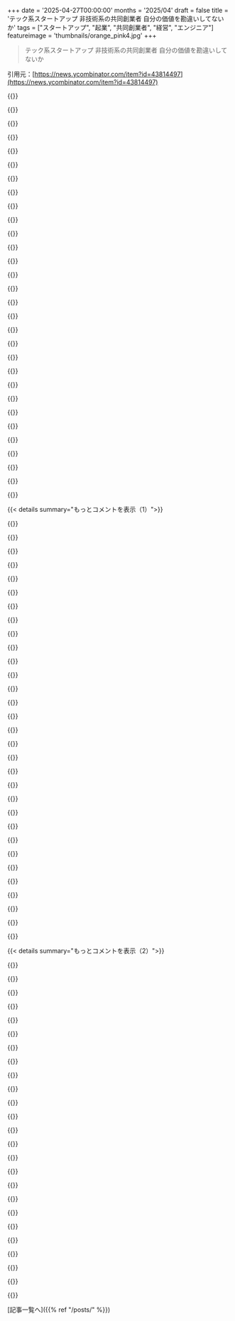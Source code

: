 +++
date = '2025-04-27T00:00:00'
months = '2025/04'
draft = false
title = 'テック系スタートアップ 非技術系の共同創業者 自分の価値を勘違いしてないか'
tags = ["スタートアップ", "起業", "共同創業者", "経営", "エンジニア"]
featureimage = 'thumbnails/orange_pink4.jpg'
+++

> テック系スタートアップ 非技術系の共同創業者 自分の価値を勘違いしてないか

引用元：[https://news.ycombinator.com/item?id=43814497](https://news.ycombinator.com/item?id=43814497)




{{<matomeQuote body="こないだ、非技術系の共同創業者（MBAのアイデアマン）から80対20の株式分け前を提案されて、スタートアップ候補から手を引いたんだ。<br>こっちは最初に50対50を提案したんだけど、期待値が全然違ってた。<br>3ヶ月もアイデア練ったり試作（試作は俺が作ったんだけどね）するために定期的に会ってたのに。<br>俺のアドバイスは、共同創業者候補とは可能な限り早くこの話をしとくべきってこと。<br>そうすれば俺みたいに何ヶ月も無駄にしなくて済む。<br>技術的なファウンダーとしての価値を過小評価するビジネス系の奴らには気をつけろ。<br>全員がそうじゃないけど、めちゃくちゃ偏った株式分割は危険信号だよ。" userName="dgs_sgd" createdAt="2025/04/27 20:43:28" color="#38d3d3">}}




{{<matomeQuote body="よくあるパターンだね。<br>”アイデアマン”に「製品と技術の半分は君がやって、マーケティングと戦略は俺がやる」って言われたことがあるよ。<br>バカげてるのは、戦略の半分だって俺の方が得意な場合があるから。<br>大体こういう連中が非常識な株式の分け前を求めるんだ。<br>技術者なら誰でも、戦略とかマーケティング、財務なんかのスキルを身につける価値はあるね。<br>技術系の共同創業者っていつも損するし、概して尊敬されてない。<br>個人的には、完全に技術系の共同創業者としてポジションを取ったり、そう売り出されたりするのは賢明じゃないと思うな。" userName="_bin_" createdAt="2025/04/27 21:04:35" color="#ff5c5c">}}




{{<matomeQuote body="俺は2年間で月3.2万ドルくらい稼いでて、利益率85%のビジネスをやってる。<br>資金調達はまだなし。<br>MBA持ちで会社員経験しかない友達がいるんだけど、共同創業の話になったんだ。<br>俺がバイインか、バイインなしで10%の株式、またはその組み合わせを提案したら、すぐ引いたよ。<br>結局、バイインなしで40-50%くらい期待してたらしい。<br>これ、バカげてると思わない？<br>特にMBA持ってるのに。" userName="verelo" createdAt="2025/04/27 22:28:22" color="#38d3d3">}}




{{<matomeQuote body="ちょっと関連する話。<br>非技術系のプロダクト担当者は「エンジニアにないプロダクト感覚がある」って言うけど、エンジニアだって結構良い感覚を持ってるよ。<br>違いは、エンジニアは「どう作れるか」も考えるからユーザーにとって最高の決定ができない利益相反があるってこと。<br>非技術系は「ユーザーに最高は何か」だけ考えられるからね。<br>だから、戦略を誰がやるか決める時は、「誰が優れてるか」より「誰が利益相反が少ないか」も考えるべきかもね。" userName="parpfish" createdAt="2025/04/27 22:19:05" color="#45d325">}}




{{<matomeQuote body="うーん、俺だったら、彼の80%の分け前が、他のあらゆる選択肢より俺の20%を良い投資にしてくれるのはどうして？<br>って聞いたかな。<br>結局はお互いが何をもたらすかって話だよね。<br>もしかしたら彼は技術側の価値を完璧に見積もった上で、あなたにとってそれがベストな選択肢だったのかもしれない。" userName="eezurr" createdAt="2025/04/27 20:58:41" color="">}}




{{<matomeQuote body="自分のアイデアが本当に素晴らしいと思って、ものすごく尊敬されるべきだと考える人がいかに多いか、面白いよね。<br>エンジニアとしてしばらく働いてる人なら誰でも知ってるけど、アイデアなんていくらでもあるし、ユニークなことなんてめったにない。<br>成功するために必要なことの百万分の一くらいでしかないんだ。" userName="mountainriver" createdAt="2025/04/27 21:19:24" color="#785bff">}}




{{<matomeQuote body="（上のコメントへの質問）じゃあ、何が必要だと思う？<br>追記：明日辞表を出してスタートアップを立ち上げるエンジニアとして言ってるんだ。<br>追記２：みんなありがとう、考えてることと合ってるよ。<br>これからAsana、Monday.com、ClickUpみたいな会社と競争することになる。<br>2年間コンサルティングの仕事をしてたんだけど、大きなチームで1000人以上に組織が大きくなっても、これらのツールは全然導入されなかったんだ。<br>それが大きな悩みどころで、すごく助けになるソリューションを俺は作ったと思うんだ。" userName="randysalami" createdAt="2025/04/27 21:27:31" color="">}}




{{<matomeQuote body="戦略、マーケティング、財務などのスキルを技術者が身につける価値があるって話→<br>それは何でも屋になるってことにつながる。<br>優秀な非技術者だって存在するんだ。<br>ただ、見つけるのが難しいってだけで（木を見て森を見ない良い技術系ファウンダーを見つけるのが難しいのと同じでね）。<br>優秀な技術系ファウンダーが、例えばサプライヤーと交渉したり、締め切り前に支払いを優先したりすることで、自分の比較優位性を薄めてしまうことになる。" userName="JumpCrisscross" createdAt="2025/04/27 21:07:10" color="">}}




{{<matomeQuote body="MBAってそれ自体はそんなに意味ないよ。" userName="ZeroTalent" createdAt="2025/04/27 22:33:02" color="">}}




{{<matomeQuote body="こんなのが公平な分け前になる可能性はゼロだね。<br>彼らは技術をどう作るか全然知らないから、決して正しい判断ができない。<br>これはよくある話で、ほとんどのスタートアップ・アクセラレーターは（不均衡な株式分け前の）ファウンダーには投資しない基準として事前に警告してるくらいだよ。" userName="lucasyvas" createdAt="2025/04/27 21:02:09" color="#ff33a1">}}




{{<matomeQuote body="金出すか、どっちかだけフルタイムで他の人が違う場合以外、創業者の分け前を平等にしない理由はないでしょ。（現金出す場合でも、最初から不平等に分けるよりべスティングがいいよ。）<br>不平等にしたいなら、従業員を雇えばいい。<br>それができない（またはしない）なら、自分で思ってるほど大したことないってことだね。" userName="JumpCrisscross" createdAt="2025/04/27 21:02:12" color="#ff33a1">}}




{{<matomeQuote body="離れて正解だったね。<br>経験から言うと、テック系のスタートアップで一番大変なのは、文字通り技術（テック）なんだよ。<br>”アイデアだけの人”って、アイデアに価値が出るのは実行あってこそ、って分かってないことが多い。営業も大事だけど、正直博打みたいなもんだ。どんなに営業うまくても、ゴミは売れ続かないからね。<br>そいつは君の頭ん中のエネルギー使いながら、テキトーにサイコロ振って楽しんでただけ。あいつには最高の取引だけど、君には全然良くない。<br>君は燃え尽きとかストレスとかプレッシャーを抱えるリスクあるのに、そいつは要求とか締め切りだけ投げてきて、実質的に君のマネージャー気取り。<br>若い頃、俺も似たような話いっぱい来たけど、幸い最初から見抜けたわ。一人でbootstrappingする方が大変だったけど、結果的に俺にはその方が報われる道だったな。" userName="osrec" createdAt="2025/04/28 00:01:24" color="#ff5733">}}




{{<matomeQuote body="まあ、そうなることもあるだろうし、理想的じゃないのは確か。<br>でも、技術系の共同創業者がひどい目に遭いがちってのは、結構正しい認識だね。<br>これは、技術系の共同創業者と一緒にやった場合でも、彼が技術だけに集中してたらもっと良い結果が出ただろうけど、そこそこ良い結果になる可能性はあるし、ビジネス系の奴らに任せるよりは彼の個人的な結果は良くなるかもって話。<br>もちろん、優秀なビジネス系の奴がいれば多少はマシになるけど、そういう奴を見つけるのは言うほど簡単じゃないんだよ。" userName="_bin_" createdAt="2025/04/27 21:30:33" color="#45d325">}}




{{<matomeQuote body="できるビジネスマンはめちゃくちゃ価値あるよ。<br>それをちゃんとやるのは、みんなが思うよりずっと難しいんだ。最初にどの市場を攻めるかとか、製品をどう合わせてターゲットにするか、いつ誰から金引っ張るか、チームをどれくらいの速さで大きくするか、営業やマーケティングとかね。<br>技術系の共同創業者がそういうのが苦手なら、さらに大変。<br>でも、80%対20%の価値はないけど、妥当な分け前はもらう価値あると思う。" userName="_bin_" createdAt="2025/04/27 21:44:57" color="#38d3d3">}}




{{<matomeQuote body="なんでそんなにおかしいの？<br>85%のマージンがあれば、月2.7万ドル、年間32.6万ドル、税金引かれる前だよ。<br>彼、これをフルタイムでやるつもりだったわけ？そうじゃなかったら、どうやって普通の給料分を稼ぐのさ？<br>もちろん、これは時間かけて（例えば3年で徐々に）とか、成長目標クリアしたらって条件付きにするべきだろうけどね。" userName="underdeserver" createdAt="2025/04/28 06:19:11" color="#38d3d3">}}




{{<matomeQuote body="”金出すか、どっちかだけフルタイムで他の人が違う場合以外、創業者の分け前を平等にしない理由はないでしょ。”<br>彼がなんで50/50が公平だと思う？って聞いてきた時、俺が言ったのはまさにこれ。<br>業界の超詳しい人とか、有名人とか、絶対バズるし注目集められるような相手なら、80/20でも全然オッケーだよ。<br>でも、そいつはそういう奴じゃなかったって話。" userName="dgs_sgd" createdAt="2025/04/27 21:09:23" color="#45d325">}}




{{<matomeQuote body="”でもさ、エンジニアとしては「これ作るの俺だし、どれだけextra work増えんだよ？」って考えちゃうじゃん？”<br>技術がメンテするの無理すぎて、エンジニアたちが燃え尽きて辞めたり、どんどん高い給料の開発者が辞めるのギリギリまで粘ってlittle workしながら、ダメになったスタートアップって、一体どれくらいあるんだろうね。" userName="throwawaymaths" createdAt="2025/04/28 01:25:43" color="#ff5733">}}




{{<matomeQuote body="俺が読んでる感じだとさ、君が必要なのって従業員か外注で、パートナーじゃないって。<br>なんでこんな奴と組もうと思ったわけ？そいつの目的、君と全然ズレてるように見えるんだけど。<br>向こうから来たのか君からなのか知らないけど—こういう話持ってくる奴は、騙しやすい相手を探してる場合が多いんだよ。<br>で、悲しいことに、そういう相手は見つかっちゃうんだよね。" userName="TuringNYC" createdAt="2025/04/27 23:44:07" color="#ff33a1">}}




{{<matomeQuote body="”技術系の共同創業者がひどい目に遭いがちってのは、結構正しい認識だね”<br>データ見てみたいわ。<br>ほとんどのスタートアップって失敗するじゃん。だから、どんな種類の創業者でも、成功した話よりは失敗した話の方が多くなるってことだろ。" userName="JumpCrisscross" createdAt="2025/04/27 22:55:09" color="#ff5c5c">}}




{{<matomeQuote body="ゲーム理論的には確かに君が正しいんだろうけど、こういう考え方する奴とは、俺は絶対ビジネス始めたくないわ。" userName="ElevenLathe" createdAt="2025/04/27 21:02:31" color="">}}




{{<matomeQuote body="同意。でも難しいのは、ダメなエンジニアを見つけるより、テキトーな”アイデアマン”を見抜く方が（だいたい）ずっと簡単ってことだよね。" userName="dccoolgai" createdAt="2025/04/27 22:46:51" color="">}}




{{<matomeQuote body="Azureみたいなのを選ぶスタートアップは自分にとってはヤバいサインだね。解雇がマジで問題。コードベースをいじって理解するのって、いくつか質問するよりずっと時間かかるじゃん。" userName="memhole" createdAt="2025/04/28 02:24:12" color="">}}




{{<matomeQuote body="もしかしたらそいつは特権とかコネがいっぱいあるのかもね？ただの「誰か」ってだけでチャンスが舞い込んでくる人もいて、そこには価値があるんだ。" userName="randysalami" createdAt="2025/04/27 21:04:22" color="">}}




{{<matomeQuote body="まさにこれと同じことが、よりにもよってycombinatorの共同創業者マッチングであったよ。ただ、相手の共同創業者（非技術系）は95対5を要求してきたんだ。うん、その日のうちに連絡を全部やめたね。そのプロジェクトは立ち上がらなかったよ。" userName="Ancalagon" createdAt="2025/04/27 22:52:34" color="#ff5c5c">}}




{{<matomeQuote body="利害の衝突、まさにそう。プロダクトセンスある技術者はエンジニアの直感を抑えないと足かせになる。コードやアーキテクチャなんて誰も気にしない。最高のプロダクトが欲しいだけ。（もちろん技術も大事だけど、何を作るか考える時は別モードが必要）" userName="cruffle_duffle" createdAt="2025/04/27 23:06:38" color="#ff5733">}}




{{<matomeQuote body="君は機械に何をすべきか指示するのが上手くなった。彼は人に何をすべきか指示するのが上手くなった。後者の方が、権力と影響力を築くにはずっと効果的な方法らしいね。" userName="d357r0y3r" createdAt="2025/04/27 23:04:40" color="#785bff">}}




{{<matomeQuote body="マジ同意。10%は従業員には高すぎ、パートナーには低すぎで最悪。経験不足チームに後から経験豊富なビジネス系2人が加わり、創業者クレジットと均等エクイティを得たケースを見た。彼らは成功に不可欠で、大きなエクイティに値した。でも元のコメント主は大型Exit経験あり、今回はパートナー不要に見える。" userName="hn_throwaway_99" createdAt="2025/04/28 15:52:15" color="#ff33a1">}}




{{<matomeQuote body="一貫してゴミを売ることもできる、ただ独占的な市場が必要なだけ。" userName="nand_gate" createdAt="2025/04/28 10:37:14" color="">}}




{{<matomeQuote body="＞ 80対20で自分に有利なエクイティ分割を望んだ。彼らが自分の価値にそんなに自信があるなら、金を調達してフリーランスか従業員にプロダクト開発費を払えばいいだけじゃん。" userName="pier25" createdAt="2025/04/27 21:18:23" color="#ff5c5c">}}




{{<matomeQuote body="パートナーシップって市場機会を生かすべきで、パートナー同士が搾取し合うもんじゃない。アイデアマンは、実際の需要を持ってきて初めて技術者と対等になるべきで、それまでは技術者が100%株持っててもいいくらい。技術者は動くソフトっていう具体的な価値を作るんだ。もしビジネス/”アイデア”の人が自分の取り分を過大評価してるなら、それは最初から釣り合ってないって分かってるからかもね。技術者だってビジネスのことは学べるし、今は情報もいっぱいあるしね。" userName="j45" createdAt="2025/04/27 20:47:23" color="#ff33a1">}}




{{< details summary="もっとコメントを表示（1）">}}

{{<matomeQuote body="全然同意できないね。”技術者を探してるビジネスマンが多い”って前提も違う。どっちもいるけど、多くの人は何も分かってない。価値あるビジネス共同創業者は、専門知識、人脈、営業、マネジメント、資金調達の才能を持つ。どっちが”より”価値があるか議論するのは意味ないし、両方めちゃくちゃ大事。この記事は”ビジネス側”を”アイデアの人”と同一視してるけど、それは違うよ。アイデアだけじゃビジネス共同創業者じゃない。経験と才能が必要なんだ。できるビジネス共同創業者なら、良い技術者を見つけるのもそんな難しくないはずだけどね。" userName="crazygringo" createdAt="2025/04/27 23:26:07" color="#ff5c5c">}}




{{<matomeQuote body="ああ、記事書いた俺（OP）だよ。俺はこう見てるね。スタートアップ立ち上げたい技術者の中から初期段階で使える人材を選んで分布にプロットすると、”初期段階で価値ある”って人は35%くらいが良い感じ。超優秀じゃなくてもいいけど、やる気は必要。*でも、市場にいる非技術系はもっと分布が悪い。やれる能力があるのはトップ10%〜15%だけ。残りは俺が記事で書いたタイプ。市場の質が偏ってるから、技術者は死に体を掴まないよう、もっと相手を選ぶのに慎重になるべきだね。*]:Deep Learningとか専門スキルは除く話ね。" userName="frenchmajesty" createdAt="2025/04/27 23:44:33" color="">}}




{{<matomeQuote body="Fail fastなら、ビジネス側は技術者をアイデアに乗せられない時に早く失敗するね。それができないなら、MVPも売れない。逆に技術者は何ヶ月、何年もかけてプロダクトを磨き続けるけど、実際にはローンチして売ろうとしない。だから時間をかけてゆっくり失敗する。サイドプロジェクトって言うけど、本心では成功させたい。コードが十分になったら、マーケティング/営業なんかに移行できないんだよね。" userName="conductr" createdAt="2025/04/28 01:22:18" color="#45d325">}}




{{<matomeQuote body="その通り！だね。<br>1. チームにピッチしてスカウト<br>2. 見込み客を見つける<br>3. プロダクトを作る<br>4. プロダクトを売る<br>5. プロダクトを改善する<br>6. 販売をスケールさせる<br>ステップ3に直行して他のを無視するのは、ビジネスじゃなくてオープンソースの趣味だよ。" userName="ethbr1" createdAt="2025/04/28 13:48:43" color="">}}




{{<matomeQuote body="ソロ創業者は成績悪いし、技術系創業者がいるチーム、特にenterprise分野では成績が良いんだ。だから、技術系と非技術系が一人ずついるのが一番勝算ありそうだね。<br>https://10years.firstround.com/" userName="bix6" createdAt="2025/04/27 23:55:37" color="#45d325">}}




{{<matomeQuote body="このリスト（OPの統計の話）は、統計的な理解の間違いそのものだよ。偏ったデータと都合の良い部分だけを切り取ってて、主観的なバイアスで強化されてる。応募したけど落選した創業者とかも含まれてたら、もっと評価したんだけどね。こういうことには、Alex EdmansのMay Contain Liesっていう本をおすすめする。データは仮説を証明するためじゃなく、データが示す仮説を探すべきだってことを、彼が素晴らしく説明してるんだ。" userName="newbie578" createdAt="2025/04/28 12:21:11" color="#ff5c5c">}}




{{<matomeQuote body="＞ しかし、市場にいる非技術系の人はもっと分布が悪いね。＜-<br>君がこれらの人たちを全部”ビジネス共同創業者”として一括りにしてる点に異議がある。それは違うよ。”ビジネス共同創業者”と名乗るには、技術者が技術センスを持つように、ビジネスとマネジメントのセンスが必要なんだ。君の投稿は、ビジネススキルがないアイデアマンに文句言ってるみたいだね。彼らを”ビジネス共同創業者”と呼ぶのは誤解を招く。”アイデア共同創業者”とか呼ぶべきだよ。" userName="crazygringo" createdAt="2025/04/29 14:03:02" color="">}}




{{<matomeQuote body="もし君の主張を俺なりにまとめ直すなら、こうかな。<br>1. 成功はアイデアにはほとんどなくて、ほぼ完全に実行次第<br>2. 実行には技術側とビジネス側があって、どっちかの実行が悪くても失敗する<br>これを君のターゲット読者（非技術系共同創業者）に当てはめるなら：<br>事業のアイデアがあるって？いいね、でもそれはほとんど価値がない（1）。技術側の実行には影響できないから、ビジネス側から実行力を持ってこなきゃいけない（2）。<br>俺は”1000人のウェイティングリストか20社のLOI”みたいな数字が好きだよ。非技術系共同創業者がどれくらいの実行力を見せるべきか、より分かりやすくしてくれるね。" userName="gwd" createdAt="2025/04/28 10:14:28" color="#ff5733">}}




{{<matomeQuote body="これらの議論って、”非技術系”が何を意味するかってところでごっちゃになるんだよね。<br>マネジメントスキルを意味することもある。<br>人脈作りとか営業スキルを意味することもある。<br>初期段階のスタートアップだと、前者はそんなに価値を出さない（マネジメントの価値は文字通り社員数が増えるにつれて出るからね）のに比べて、後者は間違いなく価値があるよ。" userName="ethbr1" createdAt="2025/04/28 13:45:24" color="#785bff">}}




{{<matomeQuote body="》価値あるビジネス共同創業者ってのは、幅広いドメイン知識、人脈、営業スキル、マネジメントスキル、資金調達の才能を持ってくるんだ。価値ある技術共同創業者ってのは、文字通り売ろうとしてるものを作るスキルを持ってくる。そうじゃないと、ほこりを売って楽しむか、何も売らずに人脈づくりする羽目になる。”0から1”ってのは”マネジメント無しから有り”じゃなくて”製品が無い状態から有る状態”ってことなんだよ。" userName="John23832" createdAt="2025/04/27 23:48:43" color="#45d325">}}




{{<matomeQuote body="「ほこりを売る」のは、製品が出来る前のビジネス共同創業者の仕事だよ。こうやって、みんなの時間を無駄にする前に顧客需要を確認するんだ。もし本当に必要なものを解決してるなら、驚くほど簡単だよ。技術共同創業者に意味のある価値を示す方法でもある。" userName="bberenberg" createdAt="2025/04/28 12:10:14" color="#45d325">}}




{{<matomeQuote body="製品を作るスキルがあっても、チームを作るための資金調達、マーケティング、販売、PMFを見つけるための改善などが出来ないなら、ぶっちゃけ意味ないよね。" userName="underdeserver" createdAt="2025/04/28 06:21:13" color="">}}




{{<matomeQuote body="これ、ジョークなのかな？<br>》”実際に何かを作る（製品開発）スキルがあっても、付随的なスキル（あなたが言うビジネス的なこと全部）を持つ誰かがいないと意味ない”って言ってるわけだよね。<br>それって、ビジネス共同創業者を正当化しようとしてるみたいに聞こえるなぁ。俺は一人で作れるよ。あなたは一人でチームを作ったり（俺にはできる）、マーケティングしたり（俺にはできる）、売ったり（俺にはできる）、改善したり（俺にはできる）は出来ないでしょ。" userName="John23832" createdAt="2025/04/28 11:21:56" color="">}}




{{<matomeQuote body="たぶん、読み間違えてない？<br>》”実際に何かを作る（製品開発）スキルがあっても、付随的なスキル（あなたが言うビジネス的なこと全部）を持つ誰かがいないと意味ない”って言ってるわけだよね。<br>うん、その”誰か”が自分自身を含んでるかもしれないっていう但し書き付きで、ね。<br>》あなたは一人でチームを作ったり（俺にはできる）、マーケティングしたり（俺にはできる）、売ったり（俺にはできる）、改善したり（俺にはできる）は出来ないでしょ。<br>それらが出来るなら、そりゃ素晴らしい、あなたには必要な”誰か”がいるんだよ。<br>でも、正直ほとんどの技術者にはそれらのスキルがない。HNの「Ask」セクションに製品完成後にそれらの活動についてアドバイスを求める質問が延々と流れてくるのが証拠だね。<br>だから、言いたいのは「ビジネス創業者は不要だ」じゃなくて、ビジネスをやるには全部の基盤をカバーしなきゃいけなくて、それらをカバーするのに必要なだけ人がいるってこと。それが1人の時もあるし、2人の時もある。5人の時もある。<br>最も一般的な成功は2人か3人の創業者だけど、だからって他の人数が不可能になるわけじゃない、ただのトレンドだよ。たくさんの帽子をかぶればかぶるほど、それぞれに割ける時間は少なくなるってのは理にかなってるよね。" userName="bruce511" createdAt="2025/04/28 11:38:39" color="#ff5733">}}




{{<matomeQuote body="そのコメントは、プロジェクトを作るのと、プロジェクトを製品化して実行可能な会社を作るのには違いがあるって言ってるんだと思うよ。技術だけの人は、会社作りの他の多くの側面を重要じゃないって軽視しがちだからね。<br>技術系共同創業者が3人いても、事務書類はやらないといけないし、誰かがそれをやらなきゃいけないんだ。" userName="mlnj" createdAt="2025/04/28 11:43:39" color="#ff33a1">}}




{{<matomeQuote body="》価値あるビジネス共同創業者ってのは、幅広いドメイン知識、人脈、営業スキル、マネジメントスキル、資金調達の才能を持ってくるんだ。<br>そうだね。<br>いくつかアイデアでスタートアップやろうとしてみたんだ。一日中簡単にコードは書ける。でも、LLCの書類申請とか、マーケティングとか、人脈づくりとか、そういう二次的なことをやろうとすると、俺には「苦痛」だったんだ。全部うまく動かす楽しさが少し失われる感じだった。<br>良いアイデアがあっても、人に知らせる戦略がないと、たとえ作っても使われないかもしれない。" userName="ActorNightly" createdAt="2025/04/28 09:56:58" color="">}}




{{<matomeQuote body="》価値あるビジネス共同創業者ってのは、幅広いドメイン知識、人脈、営業スキル、マネジメントスキル、資金調達の才能を持ってくるんだ。<br>色んな業界で見てきたけど、技術者の方が、同じ時間その業界にいたとして、ドメイン知識はたいてい豊富だよ。工場全体のことだって、単一のベテラン技術者の方が、実際のオーナーやサブ部門マネージャーよりずっとよく知ってるなんて例は多すぎて挙げきれないくらいだ。<br>彼や他の技術者たちが、問題を深く理解して開発し、マネージャーや会計士、機械オペレーターたちのために抽象化する必要があったからね。<br>営業スキルは特にb2bだとすごく重要になるけど、こういう（他の対人スキルも含む）スキルを開発者が持ってないって決まってるわけじゃないよ。<br>彼女が国際経営学を勉強してた時に、山ほどある彼女の勉強に付き合ったんだけど…実用的に役立つものに関しては、正直、俺たちが情報科学を勉強してた時に経営学の授業で習ったこととそんなに変わらなかった。（SPSSを使った統計とか、彼らが軒並み苦手そうだったもの以外はね。）<br>それで得たのは、その分野のバズワードとカーゴカルトの量に驚きを感じたことだけだよ。<br>誤解しないでくれ。こういう「対人スキル」が苦手だったり、人気のある美的感覚がなくて広告が全く効果なかったり、自分自身をマネジメントできなくて2人チームでもあなたの言う「マネジメントスキル」が役に立ったりする技術者もいるよ。<br>でも、もしある技術者がこれらの面である程度自然に有能だったり…あるいは足りない部分を補える技術共同創業者がいて、お互い責任を持ち合えるなら…<br>うん、そしたら俺は彼らの方に賭けるね、技術者とMBAの共同創業者コンビじゃなくて。" userName="modo_mario" createdAt="2025/04/28 10:22:09" color="#ff5733">}}




{{<matomeQuote body="正直言うと、あなたはビジネス側の人みたいに聞こえるなぁ。<br>技術側の人間はみんなこの経験してるんだよ。「ソフト作ってくれればいいから」ってね。" userName="MagicMoonlight" createdAt="2025/04/28 05:44:51" color="">}}




{{<matomeQuote body="ビジネスマンがいなくても製品を作って売ることはできるけど、技術者がいないと製品はできない。どっちかがもう片方より価値があるのは明らかだよ。<br>俺にビジネス的な才能があるのか、それともただ運が良い技術者なのか分からないけど、俺はマーケティングじゃなくてプロダクトに時間を投資してるのに、やりたいことが出来てるんだ。" userName="herbst" createdAt="2025/04/28 08:09:30" color="">}}




{{<matomeQuote body="製品は技術者なしじゃ作れないけど、ビジネス担当者なしでも作って売ることはできる。両方必要だよ。同じ人が両方できたら一人でもOK。ビジネス知らん技術者も、技術知らんビジネス担当者も同じくらい失敗するね。" userName="bruce511" createdAt="2025/04/28 11:43:33" color="">}}




{{<matomeQuote body="スタートアップ成功には必要な事とスキル、それを持つ人がいる。肩書きで一般化するのは無理かな。記事のとおり、お互いを深く信頼して尊重できる対等なパートナーが一番大事。みんなが他にない価値あるスキル出して、お互いの貢献を認め合えてるかがポイントだね。" userName="ethbr1" createdAt="2025/04/28 13:54:07" color="#45d325">}}




{{<matomeQuote body="正直みんな自分が思ってるより大したことないよ！俺はスタートアップを二回やって両方売った。最初は５人、次は３人。まじ色々学んだよ。もちろん失敗からもね。共同創業者も完璧じゃなかった。でもみんな強みあって、一緒の方が絶対うまくいくし、少ない人数で回せた。一人で全部できると思っても無理だよ。あと友達とビジネスは絶対やめた方がいい。ビジネスパートナーは友達じゃなく、ビジネスパートナーが一番。友情大事なら絶対ね。" userName="totalhack" createdAt="2025/04/28 02:23:54" color="#ff5733">}}




{{<matomeQuote body="理想のビジネス担当は、製品を広めるのと客の意見集めるのが得意じゃないとダメ。MBAとか元McKinseyのコンサルがダメなのは、金かけないと話聞いてもらえない環境に慣れてるから。スタートアップでは誰も製品に興味ないし、意見も聞きたくない。仕事は需要見つけて金に変えること。あと、開発の大変さを分かってるか、せめて評価できるコミュニケーション能力も必須。だから最高のビジネス担当は、元セールスかマーケターかプロダクトマネージャーかな。" userName="ashalhashim" createdAt="2025/04/27 21:51:31" color="#ff5733">}}




{{<matomeQuote body="技術系の共同創業者も自分が思ってるより大したことないよ。新しいテックベンチャーには、オペレーション、セールス、プロダクト、エンジニアリングがめちゃ重要（金集め以外ね）。開発ばっかで他がダメで失敗する例は山ほど見てきた。CEOはオプスかセールスかプロダクト得意じゃないとダメだし、CTOはセールスかプロダクトかエンジニアリングのどれか一つが超得意じゃないとダメ。オペレーション担当も必要。人事とか経理とか大変。創業チームで４つ全部できないとヤバい。セールスは全員学ぶ必要があるかもね。" userName="ghc" createdAt="2025/04/28 15:00:08" color="#ff33a1">}}




{{<matomeQuote body="スタートアップのどの段階かって話？二人でアパートでやってるレベルなら、必要なのはセールスと、テック系ならエンジニアリング、テックじゃないならオペレーションの二つだけ。プロダクトはその時点では後回しでいい。製品は客と話すうちに見えてくる。セールス担当が製品センスあると後で役立つし、エンジニア/オプス担当がもう片方も分かってるのも良い。でも、初期段階でオペレーションを完璧にするのは大抵無駄だよ。すぐ変わるから。" userName="nostrademons" createdAt="2025/04/28 19:43:18" color="">}}




{{<matomeQuote body="俺が話してるのは機関投資家からシード金もらった後の段階ね。過去10年で75社以上見てきたけど、この段階でどこかスキルが欠けてるとマジでヤバい。数十人規模になる前でも全然起きる。特にオプスはエンジニア軽く見すぎ。分散チーム？州税の地獄へようこそ。パイロット案件？契約とか面倒。給料遅れた？優秀な社員はバイバイ。変な奴雇って変な事起きたら投資家許さない。プロダクトスキルも勘違いしてるかも。すごいコード書けても、客に使える製品作れない奴いる。それが大事。あと、セールスは創業者全員が学ぶべき。良い投資家は手伝ってくれるよ。セールス担当メインの創業者は、他に何ができるかでプラスかマイナスか。" userName="ghc" createdAt="2025/04/28 23:54:39" color="#ff33a1">}}




{{<matomeQuote body="機関投資家からシードもらった後の段階なら、君にほぼ同意。その頃は顧客体験下手だと痛い目見るくらい大きくなってるから。俺が大事だと思うのは、アイデア試してピボット繰り返す超初期の段階ね。この頃はセールスとエンジニアリング（技術がメインじゃないならオプス）が鍵。すごいエンジニアが良いのは、普通の人には無理って思うような製品を出せることだよ。" userName="nostrademons" createdAt="2025/04/29 02:27:31" color="#785bff">}}




{{<matomeQuote body="ずっと知りたかった：信頼できるビジネス担当ってどう探す？記事にはビジネス担当の一番の価値はコネ作りってあるけど、それって会社じゃなくその人個人に紐づきがちだよね。技術者はコードとか会社の資産を残すから違う。素人のプログラマーが自分のコードに価値を感じるように、素人のビジネスマンも自分のアイデアとかコネに価値を感じる。ビジネス担当は技術をAIでもできるコモディティだと思いがち。だからビジネス担当が折半に疑問持って、技術者追い出したり、コネを別の会社に持って行ったりする可能性あるよね。技術者が超人的に価値ある存在になって分からせるのも手だけど、現実的には、技術者の方がビジネス担当の人間性とかコミットメントをめちゃ信頼しないとダメなんじゃない？逆よりね。" userName="neilv" createdAt="2025/04/27 21:12:19" color="#45d325">}}




{{<matomeQuote body="やあ、記事書いたOPだよ。同意する。過去10年で売却とかIPOした会社見ると、技術系の共同創業者が残ってるのってマジで珍しい。CEOはほぼ残るけど、CTOは半分くらいかな。会社が大きくなれば、良いCTOは金で雇える。だから俺が思うのは二つ。一つは、追い出されたくないから二番手には絶対ならないって決めた。もう一つは、vision出したり、すごいエンジニアを見つけてきたり、他の価値高いスキルを身につけて、ただのエンジニアリングマネージャーの上位互換にならないように、自分を磨くこと。" userName="frenchmajesty" createdAt="2025/04/28 10:38:20" color="#ff33a1">}}




{{<matomeQuote body="実際にベンチャー資金を調達して、同じように調達した仲間と会うと、こういうこと学ぶんだよね。超初期段階を過ぎると、CTOは簡単に替えがきくけど、CEOは会社の顔だからね。" userName="codingwagie" createdAt="2025/04/28 16:41:01" color="">}}

{{</details>}}




{{< details summary="もっとコメントを表示（2）">}}

{{<matomeQuote body="そうかもね、でもドットコムブームの頃の学生は今とは状況が違ったんだよ。（ソース：当時学生だったんだ。こっちから頼まなくても資金提供しようとする人がいっぱいいたし、学生パーティーに行けばSloanとかHBSの学生がすぐ近づいて話したがってきたもん。）" userName="neilv" createdAt="2025/04/27 21:33:19" color="">}}




{{<matomeQuote body="”非技術系創業者の価値は人間関係”って話だけど、具体的にどんな関係？ 初期顧客獲得は良いけど、すぐネタ切れするし、実力で取った顧客ほど定着しない印象。ベンダーとの関係？ それも実力優先でしょ。超高額契約に依存するビジネスなら分かるけど、一般的なソフト会社はそうじゃないんだよ。" userName="827a" createdAt="2025/04/27 23:01:55" color="#ff33a1">}}




{{<matomeQuote body="俺が言いたかったのは、人間関係の価値には二つあるってことね。初期に難しい関係を築けることと、それを継続・拡大できること。これがゲームを続ける資金になり、短期では交渉や資金調達、採用に、長期ではOpenAIとMicrosoftみたいなすごいディールに繋がる。AltmanがMicrosoftを説得したのとかマジですごいじゃん。" userName="frenchmajesty" createdAt="2025/04/27 23:30:32" color="#45d325">}}




{{<matomeQuote body="”しばらく考えてたんだけど、信頼できるビジネス系の共同創業者ってどうやって見つけるの？過去の行動を見るしかないよ。自称”最も倫理的”な人だって、お金が絡むと変わるし、雇った専門家から「できるだけ取りまくれ」って言われたりするんだから。" userName="apercu" createdAt="2025/04/28 12:21:20" color="">}}




{{<matomeQuote body="コード書いてる技術系共同創業者なら、他の誰かが自分の書いたものにアクセスする前に法的な保護を確実にするべきだよ。法的合意か著作権法による保護だね。永続的に他人が利益を得られる作品を作る作家と同じ、自分の保護を手放す契約はダメ。" userName="fellowniusmonk" createdAt="2025/04/27 21:26:09" color="#45d325">}}




{{<matomeQuote body="俺の例だと、ビジネス系創業者の裏切りにコードIPはあんまり関係ない。コードIPの価値より、ビジネス系創業者に紐づく人間関係の方が価値があるからね。コードIPの保護が意味するのは、技術系創業者の方が個人的な価値が低いってことだけ。" userName="neilv" createdAt="2025/04/27 22:33:15" color="">}}




{{<matomeQuote body="NYCでスタートアップたくさん見てきたけど、技術スタックと収益が安定するとCTOがクビになるケースめっちゃ多いんだ。CEOにはライバル消して株式取り戻す大きなインセンティブがあるからね。初期はCTO重要だけど、トラクション出たら意外と簡単に替えがきくんだよ。技術系創業者は法的にも組織的にも自分を最優先すべき。社交性ある技術系なら、非技術系創業者は初期段階の株式に対してほとんど価値ないかもね。" userName="greatpostman" createdAt="2025/04/27 20:56:05" color="#785bff">}}




{{<matomeQuote body="”初期はCTOが一番重要だけど、トラクション出たら意外と簡単に替えがきくんだ。”って話だけど、技術系創業者がそんな簡単に替えがきくなら、非技術系創業者の価値が低いってことになるのはどうして？" userName="lurk2" createdAt="2025/04/27 22:20:28" color="#ff5c5c">}}




{{<matomeQuote body="ビジネスが一定の収益レベルに達したり、MVPができたりすると、会社の顔であるCEOの力が圧倒的に強くなる。技術的な共同創業者（CTO）は、完成したプロダクトを出荷してお金払ってくれるお客さんがついたら、エンジニアリングマネージャーに置き換えることもできるけど、そこに至るまではめちゃくちゃ大変なんだよ。" userName="greatpostman" createdAt="2025/04/27 22:32:47" color="#ff33a1">}}




{{<matomeQuote body="＞＞ もし技術的な創業者がそんな簡単に替えがきくなら、非技術的な創業者の価値が低いってことには繋がらないんじゃないの？<br>それはその段階になったらVCから資金調達して、その仕事を代わりにやれる人を雇えるからだよ。アイデアは検証済みだし、既存のアプリを見ればコードベースをゼロから作り直すことだって理論上は可能。だからCTOはできるだけ長く平等な議決権を維持すべきだね。" userName="TuringNYC" createdAt="2025/04/27 23:58:28" color="#ff5c5c">}}




{{<matomeQuote body="＞ 技術スタックと収益が安定したら、スタートアップのめちゃくちゃ多くの割合でCTOがクビになるっていうけど、これについてもっと詳しく読める情報があったら教えてほしいな、興味あるよ。" userName="cutemonster" createdAt="2025/04/28 14:11:26" color="">}}




{{<matomeQuote body="記事面白かった。ビジネスは多くの要因に依存するけど、特に非技術系共同創業者はマーケティングや資金調達など超面倒な面を担うことが多い。エンジニアとして改善点を見つけるのは得意でも、ビジネス全体を見通す非技術系創業者の方が重要な視点を持っていることも。技術者はマーケティングやセールスの難しさを軽視しがちだけど、テクノロジーはあくまでビジネスのための手段。単にビルドするだけが成功じゃないんだ。" userName="n_ary" createdAt="2025/04/27 23:55:49" color="#45d325">}}




{{<matomeQuote body="いいポイントだね。優秀な創業者は、セールスとビルドの両方を理解してる。もしセールスする人を信じられないなら、それは良いセールスパーソンと一緒に働いたことないってことだよ。" userName="saucymew" createdAt="2025/04/28 01:50:53" color="">}}




{{<matomeQuote body="共同創業者はスキルを完全に分けず、多分野に精通すべき。お客さんと話せない技術者や、プロダクトを知らないビジネス担当者はダメ。CTOとしてお客さんと話すことの重要性を痛感した。直接話すことで顧客のニーズを理解できるし、取引もスムーズになる。プロダクトを知らないビジネス担当者も問題。無いものを売ったり、あるものを過小評価したりする。だが、彼らはアイデア検証やビジネスモデル構築は得意。お互いを理解し、協力するのが大事だ。" userName="jillesvangurp" createdAt="2025/04/28 07:01:24" color="#45d325">}}




{{<matomeQuote body="みんな共同創業者は多分野に精通すべきだって気づいてないのがマジで不思議だよ。全員がビジネス面や技術面を最低限こなせるべき。スキルをきっぱり分けるのは古いやり方で、レッドフラッグ。ビジネス担当者なのに技術を評価しない、嫌いっていうなら、その会社は信用できないね。" userName="siva7" createdAt="2025/04/28 12:38:21" color="#38d3d3">}}




{{<matomeQuote body="どっちの共同創業者も結局は大したことない。ビジネス系なら必要な技術を、技術系ならビジネスを学べばいい。技術を学ぶよりビジネスのが簡単だよ。投資家が共同創業者を推奨するのはリスク低減のため。一人クビになっても大丈夫だから。でも、一人でやってるなら責任逃れはできない。これは過去16年月120万ドル稼いでる単独創業者としての意見。" userName="silexia" createdAt="2025/04/27 20:21:54" color="#45d325">}}




{{<matomeQuote body="＞ 投資家が共同創業を勧めるのはリスクを減らすため…一人クビになっても替えがいるから<br>彼らのリスクが減る理由は、共同創業者をクビにできるからじゃなくて、「早く行きたいなら一人で行け、遠くまで行きたいなら皆で行け」ってこと。ビジネスは大変で、創業者が燃え尽きて失敗することが多い。頼れる相棒がいると助かるし、間違った方向に進んでることに気づきやすいからなんだ。" userName="Swizec" createdAt="2025/04/27 20:44:21" color="#ff33a1">}}




{{<matomeQuote body="自分は技術側もビジネス側も経験したけど、今は技術側で働いてて価値が段違いだって思うよ。<br>ビジネス側の人は「売るのが大事」って言うけど、売れるかどうかはプロダクト開発で決まる。つまり、何をどう作るかがマーケティングの始まりなんだ。<br>アイデアは全く意味ない。<br>マーケティングはそんなに難しくないよ。基本は（1）解決する課題を決めてプロダクト開発、（2）MVPをコミュニティでシェア、（3）ユーザーと一緒に改善。これなら開発者だけでできるんだ。" userName="Loxicon" createdAt="2025/05/03 01:21:37" color="#785bff">}}




{{<matomeQuote body="実際は逆でしょ！技術者がアイデアを実現させるんだから、彼らが一番取り分を持つべきだね。<br>それが嫌なら、共同創業者じゃなくて従業員として雇えば？こんな理由で「一部の人が大部分取るべき」なんて共同創業の形から俺なら逃げるね、走って。" userName="tptacek" createdAt="2025/04/27 21:02:52" color="#ff5c5c">}}




{{<matomeQuote body="ビジネス側として言わせてもらうと、「逆であるべき」なんて間違ったこと書いちゃう時点で、真剣に扱われたいなら基本的なコミュ力も大事だってことだよ。こういう自分の価値を勘違いしてる例はよく見るね。<br>自分ができないこと（技術）をやる人の価値を低く見るなら、相手にされなくても文句言えない覚悟しときな。厳しいけど本当。<br>スタートアップが俺みたいな人間を雇わないのは、俺の価値を分かってないから。俺も別にいいと思ってるけど。<br>こういうの見てると、スタートアップが失敗する理由がよく分かるよ。" userName="6stringmerc" createdAt="2025/04/27 21:09:31" color="#45d325">}}




{{<matomeQuote body="俺は別にビジネス共同創業者が過小評価されてるって言ってるわけじゃないよ。そうかもしれないし違うかもしれない。でももし過大評価されてるって思うなら、口だけじゃなくて行動しろよ：提携するんじゃなくて雇えよ。<br>それができないのは、強いビジネス共同創業者はそんな条件受け入れないからだろ。それって、「逆であるべき」が間違ってることのかなり明確な証拠じゃないか？" userName="tptacek" createdAt="2025/04/27 21:13:35" color="#ff5733">}}




{{<matomeQuote body="成功するビジネスに必要なのは、実行力、推進力、適応力、チームマネジメント力だと思うよ。これは技術側もビジネス側も同じだね。<br>最高のチームはお互いの領域を理解してる。プロダクトもセールスもどっちも大事。<br>どっちの専門性がより必要かによって、創業者の取り分は変わるべきだね。技術が複雑なら技術側、ビジネスが専門的知識必要ならビジネス側の取り分が多くなるべきだと思うよ。" userName="dust42" createdAt="2025/04/27 21:22:21" color="">}}




{{<matomeQuote body="＞ 実行力<br>実行力ってどんなものか、どう定義する？<br>一般的に気をつけなきゃいけないのは、「お説教」を「実行力」として売り込んでくる「ビジネス共同創業者」だよ。" userName="FlyingSnake" createdAt="2025/04/27 21:57:09" color="">}}




{{<matomeQuote body="俺はDigitalOceanのビジネス側で、小さい頃から成長まで見てきたよ。実行力ってのは、ミーティングに20%だけ時間を使って、80%はフライトやホテルでの移動に費やすことだったね。<br>モットーは「方向性合ってればOK、毎日全力で現場（市場）に出て行く、そしてエンジニアを完全に信頼する」だった。" userName="neom" createdAt="2025/04/27 22:32:29" color="#785bff">}}

{{</details>}}



[記事一覧へ]({{% ref "/posts/" %}})
